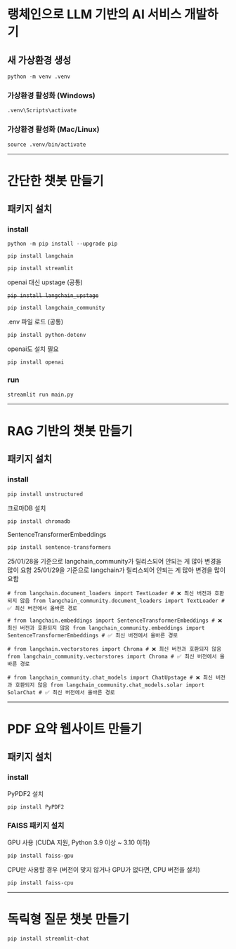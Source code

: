 # 랭체인으로 LLM 기반의 AI 서비스 개발하기

## 새 가상환경 생성
`python -m venv .venv`

### 가상환경 활성화 (Windows)
`.venv\Scripts\activate`
### 가상환경 활성화 (Mac/Linux)
`source .venv/bin/activate`

---

# 간단한 챗봇 만들기

## 패키지 설치
### install
`python -m pip install --upgrade pip`

`pip install langchain`

`pip install streamlit`

openai 대신 upstage (공통)

~~`pip install langchain_upstage`~~

`pip install langchain_community`

.env 파일 로드 (공통)

`pip install python-dotenv`

openai도 설치 필요

`pip install openai`

### run
`streamlit run main.py`

---

# RAG 기반의 챗봇 만들기

## 패키지 설치
### install

`pip install unstructured`

크로마DB 설치

`pip install chromadb`

SentenceTransformerEmbeddings

`pip install sentence-transformers`

25/01/28을 기준으로 langchain_community가 릴리스되어 안되는 게 많아 변경을 많이 요함
25/01/29을 기준으로 langchain가 릴리스되어 안되는 게 많아 변경을 많이 요함

`# from langchain.document_loaders import TextLoader # ❌ 최신 버전과 호환되지 않음
from langchain_community.document_loaders import TextLoader # ✅ 최신 버전에서 올바른 경로`

`# from langchain.embeddings import SentenceTransformerEmbeddings # ❌ 최신 버전과 호환되지 않음
from langchain_community.embeddings import SentenceTransformerEmbeddings # ✅ 최신 버전에서 올바른 경로`

`# from langchain.vectorstores import Chroma # ❌ 최신 버전과 호환되지 않음
from langchain_community.vectorstores import Chroma # ✅ 최신 버전에서 올바른 경로`

`# from langchain_community.chat_models import ChatUpstage # ❌ 최신 버전과 호환되지 않음
from langchain_community.chat_models.solar import SolarChat # ✅ 최신 버전에서 올바른 경로`

---

# PDF 요약 웹사이트 만들기

## 패키지 설치
### install

PyPDF2 설치

`pip install PyPDF2`

### FAISS 패키지 설치

GPU 사용 (CUDA 지원, Python 3.9 이상 ~ 3.10 이하) 

`pip install faiss-gpu`

CPU만 사용할 경우 (버전이 맞지 않거나 GPU가 없다면, CPU 버전을 설치)

`pip install faiss-cpu`

---

# 독릭형 질문 챗봇 만들기

`pip install streamlit-chat`